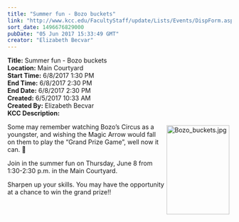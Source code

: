 ```yaml
---
title: "Summer fun - Bozo buckets"
link: "http://www.kcc.edu/FacultyStaff/update/Lists/Events/DispForm.aspx?ID=998"
sort_date: 1496676829000
pubDate: "05 Jun 2017 15:33:49 GMT"
creator: "Elizabeth Becvar"
---
```


<div><b>Title:</b> Summer fun - Bozo buckets</div>
<div><b>Location:</b> Main Courtyard</div>
<div><b>Start Time:</b> 6/8/2017 1:30 PM</div>
<div><b>End Time:</b> 6/8/2017 2:30 PM</div>
<div><b>End Date:</b> 6/8/2017 2:30 PM</div>
<div><b>Created:</b> 6/5/2017 10:33 AM</div>
<div><b>Created By:</b> Elizabeth Becvar</div>
<div><b>KCC Description:</b> <div class="ExternalClass10AE0153BB7147BE97C6CECFF21F6BED"><p>​<img width="278" height="398" alt="Bozo_buckets.jpg" src="/FacultyStaff/update/Documents/Bozo_buckets.jpg" style="height:201px;width:141px;vertical-align:auto;float:right;margin:5px" />Some may remember watching Bozo’s Circus as a youngster, and wishing the Magic Arrow would fall on them to play the “Grand Prize Game”, well now it can. </p>
<p>Join in the summer fun on Thursday, June 8 from 1:30-2:30 p.m. in the Main Courtyard. </p>
<p>Sharpen up your skills. You may have the opportunity at a chance to win the grand prize!! </p></div></div>
